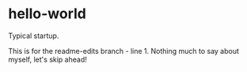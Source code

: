 # hello-world
Typical startup.

This is for the readme-edits branch - line 1.
Nothing much to say about myself, let's skip ahead!
